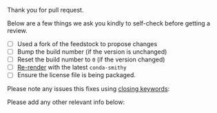 Thank you for pull request.

Below are a few things we ask you kindly to self-check before getting a review.

* [ ] Used a fork of the feedstock to propose changes
* [ ] Bump the build number (if the version is unchanged)
* [ ] Reset the build number to `0` (if the version changed)
* [ ] [Re-render]( https://conda-forge.org/docs/conda_smithy.html#how-to-re-render ) with the latest `conda-smithy`
* [ ] Ensure the license file is being packaged.

Please note any issues this fixes using [closing keywords]( https://help.github.com/articles/closing-issues-using-keywords/ ):



Please add any other relevant info below:
